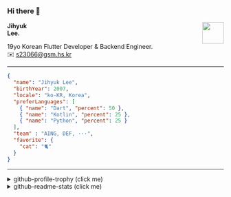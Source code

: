 ### Hi there 👋
<img src="https://github.githubassets.com/images/mona-loading-default.gif" width="50px" align="right">
</a>

**Jihyuk\
Lee.**

19yo Korean Flutter Developer & Backend Engineer.\
✉️ <s23066@gsm.hs.kr>

---

```json
{
  "name": "Jihyuk Lee",
  "birthYear": 2007,
  "locale": "ko-KR, Korea",
  "preferLanguages": [
    { "name": "Dart", "percent": 50 },
    { "name": "Kotlin", "percent": 25 },
    { "name": "Python", "percent": 25 }
  ],
  "team" : "AING, DEF, ···",
  "favorite": {
    "cat": "🐈"
  }
}
```
---
<details>
  <summary>github-profile-trophy (click me)</summary>
  
![](https://github-profile-trophy.vercel.app/?username=withJihyuk&row=1&column=8&theme=nord)
  
</details>
<details>
  <summary>github-readme-stats (click me)</summary>
  
<!--START_SECTION:waka-->
![Code Time](http://img.shields.io/badge/Code%20Time-739%20hrs%2027%20mins-blue)

![Lines of code](https://img.shields.io/badge/%EC%A0%80%EB%8A%94%20%EC%97%AC%ED%83%9C%EA%B9%8C%EC%A7%80%20-690.5%20thousand%20%EC%A4%84%EC%9D%98%20%EC%BD%94%EB%93%9C%EB%A5%BC%20%EC%9E%91%EC%84%B1%ED%96%88%EC%96%B4%EC%9A%94.-blue)

**저는 아침형 인간이에요. 🐤** 

```text
🌞 아침                     632 commits         █████░░░░░░░░░░░░░░░░░░░░   18.54 % 
🌆 낮　                     1135 commits        ████████░░░░░░░░░░░░░░░░░   33.29 % 
🌃 저녁                     1303 commits        ██████████░░░░░░░░░░░░░░░   38.22 % 
🌙 밤　                     339 commits         ██░░░░░░░░░░░░░░░░░░░░░░░   09.94 % 
```


📊 **저는 이번주를 이렇게 시간을 보냈어요.** 

```text
🕑︎ Timezone: Asia/Seoul

💬 프로그래밍 언어들: 
Markdown                 1 hr 57 mins        ███████░░░░░░░░░░░░░░░░░░   29.44 % 
TypeScript               1 hr 18 mins        █████░░░░░░░░░░░░░░░░░░░░   19.63 % 
MDX                      45 mins             ███░░░░░░░░░░░░░░░░░░░░░░   11.38 % 
Dart                     39 mins             ██░░░░░░░░░░░░░░░░░░░░░░░   09.88 % 
Docker                   25 mins             ██░░░░░░░░░░░░░░░░░░░░░░░   06.40 % 

🔥 에디터들: 
VS Code                  5 hrs 57 mins       ██████████████████████░░░   89.61 % 
IntelliJ IDEA            41 mins             ███░░░░░░░░░░░░░░░░░░░░░░   10.39 % 

💻 운영 체제들: 
Mac                      6 hrs 38 mins       █████████████████████████   100.00 % 
```


 Last Updated on 01/03/2025 18:47:27 UTC
<!--END_SECTION:waka-->

</details>

</div>

